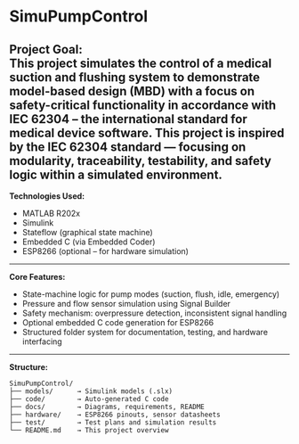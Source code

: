 # SimuPumpControl

**Project Goal:**  
This project simulates the control of a medical suction and flushing system to demonstrate model-based design (MBD) with a focus on safety-critical functionality in accordance with IEC 62304 – the international standard for medical device software.
This project is inspired by the IEC 62304 standard — focusing on modularity, traceability, testability, and safety logic within a simulated environment.
---

**Technologies Used:**
- MATLAB R202x
- Simulink
- Stateflow (graphical state machine)
- Embedded C (via Embedded Coder)
- ESP8266 (optional – for hardware simulation)

---

**Core Features:**
- State-machine logic for pump modes (suction, flush, idle, emergency)
- Pressure and flow sensor simulation using Signal Builder
- Safety mechanism: overpressure detection, inconsistent signal handling
- Optional embedded C code generation for ESP8266
- Structured folder system for documentation, testing, and hardware interfacing

---

**Structure:**

```plaintext
SimuPumpControl/
├── models/      → Simulink models (.slx)
├── code/        → Auto-generated C code
├── docs/        → Diagrams, requirements, README
├── hardware/    → ESP8266 pinouts, sensor datasheets
├── test/        → Test plans and simulation results
└── README.md    → This project overview
